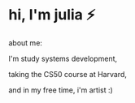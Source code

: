 # hi, I'm julia ⚡

about me:

I'm study systems development,

taking the CS50 course at Harvard,

and in my free time, i'm artist :)
